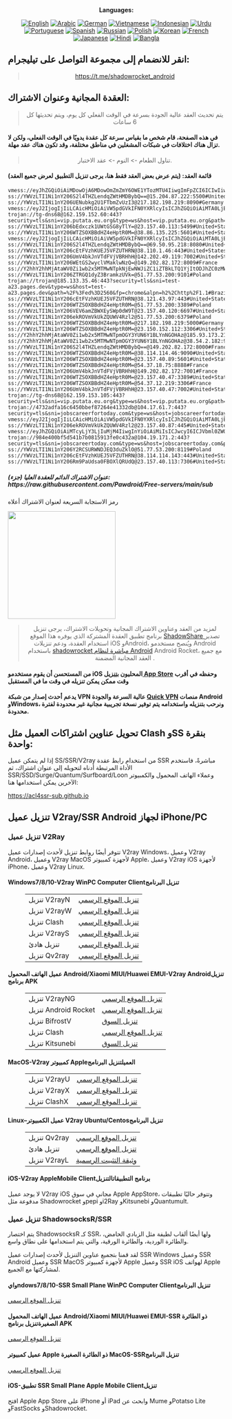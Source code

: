 
<div align="center">

**Languages:**

[![English](https://img.shields.io/badge/Language-English-red?style=for-the-badge)](README-en.md)
[![Arabic](https://img.shields.io/badge/Language-Arabic-red?style=for-the-badge)](README-ar.md)
[![German](https://img.shields.io/badge/Language-German-red?style=for-the-badge)](README-de.md)
[![Vietnamese](https://img.shields.io/badge/Language-Vietnamese-red?style=for-the-badge)](README-vi.md)
[![Indonesian](https://img.shields.io/badge/Language-Indonesian-red?style=for-the-badge)](README-id.md)
[![Urdu](https://img.shields.io/badge/Language-Urdu-red?style=for-the-badge)](README-ur-PK.md)
[![Portuguese](https://img.shields.io/badge/Language-Portuguese-red?style=for-the-badge)](README-pt-BR.md)
[![Spanish](https://img.shields.io/badge/Language-Spanish-red?style=for-the-badge)](README-es.md)
[![Russian](https://img.shields.io/badge/Language-Russian-red?style=for-the-badge)](README-ru.md)
[![Polish](https://img.shields.io/badge/Language-Polish-red?style=for-the-badge)](README-pl.md)
[![Korean](https://img.shields.io/badge/Language-Korean-red?style=for-the-badge)](README-ko-KR.md)
[![French](https://img.shields.io/badge/Language-French-red?style=for-the-badge)](README-fr.md)
[![Japanese](https://img.shields.io/badge/Language-Japanese-red?style=for-the-badge)](README-ja.md)
[![Hindi](https://img.shields.io/badge/Language-Hindi-red?style=for-the-badge)](README-hi.md)
[![Bangla](https://img.shields.io/badge/Language-Bangla-red?style=for-the-badge)](README-bn.md)

</div>
<h2>انقر للانضمام إلى مجموعة التواصل على تيليجرام:</h2>
 <blockquote>
 <p style="text-align: center;"><a href="https://t.me/shadowrocket_android">https://t.me/shadowrocket_android</a></p>
 </blockquote>
 <h2>العقدة المجانية وعنوان الاشتراك:</h2>
 <blockquote>
 <p style="text-align: center;">يتم تحديث العقد عالية الجودة بسرعة في الوقت الفعلي كل يوم، ويتم تحديثها كل 6 ساعات</p>
 </blockquote>
 <h4>في هذه الصفحة، قام شخص ما بقياس سرعة كل عقدة يدويًا في الوقت الفعلي، ولكن لا تزال هناك اختلافات في شبكات المشغلين في مناطق مختلفة، وقد تكون هناك عقد مهلة. </h4>
 <blockquote>
 <p style="text-align: center;">تناول الطعام -> النوم -> عقد الاختبار. </p>
 </blockquote>
 <h4>قائمة العقد: (يتم عرض بعض العقد فقط هنا، يرجى تنزيل التطبيق لعرض جميع العقد)</h4>
    
```
vmess://eyJhZGQiOiAiMDowOjA6MDowOmZmZmY6OWE1YTozMTU4IiwgImFpZCI6ICIwIiwgImhvc3QiOiAiIiwgImlkIjogIjAyM2U1YzAxLThmNjYtNDI3ZC04MDZhLTc5ZTk5NmE3NDhhMyIsICJuZXQiOiAidGNwIiwgInBhdGgiOiAiIiwgInBvcnQiOiAiMTYzOTgiLCAicHMiOiAiSW5kb25lc2lhIiwgInNjeSI6ICJhdXRvIiwgInNuaSI6ICIiLCAidGxzIjogIiIsICJ0eXBlIjogIm5vbmUiLCAidiI6ICIyIn0=
ss://YWVzLTI1Ni1nY206S2l4THZLendqZWtHMDBybQ==@15.204.87.222:5500#United+States
ss://YWVzLTI1Ni1nY206UENubkg2U1FTbmZvUzI3@217.182.198.219:8090#Germany
vmess://eyJ2IjogIjIiLCAicHMiOiAiVW5pdGVkIFN0YXRlcyIsICJhZGQiOiAiMTA0LjE5LjQ1LjE1MCIsICJwb3J0IjogIjIwOTUiLCAiaWQiOiAiN2E3MzdmNDEtYjc5Mi00MjYwLTk0ZmYtM2Q4NjRkYTY3YjgwIiwgImFpZCI6ICIwIiwgInNjeSI6ICJhdXRvIiwgIm5ldCI6ICJ3cyIsICJ0eXBlIjogIm5vbmUiLCAiaG9zdCI6ICJvbmVhLmZsaGEucnUiLCAicGF0aCI6ICIvIiwgInRscyI6ICIiLCAic25pIjogIiIsICJhbHBuIjogIiJ9
trojan://tg-dns68@162.159.152.60:443?security=tls&sni=vip.putata.eu.org&type=ws&host=vip.putata.eu.org&path=%2F%3Fed%3D2560&fp=randomized&alpn=h3#United+States
ss://YWVzLTI1Ni1nY206bEdxczk1UWtGSG8yTlY=@23.157.40.113:5499#United+States
ss://YWVzLTI1Ni1nY206WTZSOXBBdHZ4eHptR0M=@38.86.135.225:5601#United+States
vmess://eyJ2IjogIjIiLCAicHMiOiAiVW5pdGVkIFN0YXRlcyIsICJhZGQiOiAiMTA0LjE5LjQ1LjE3NiIsICJwb3J0IjogIjIwOTUiLCAiaWQiOiAiN2E3MzdmNDEtYjc5Mi00MjYwLTk0ZmYtM2Q4NjRkYTY3YjgwIiwgImFpZCI6ICIwIiwgInNjeSI6ICJhdXRvIiwgIm5ldCI6ICJ3cyIsICJ0eXBlIjogIm5vbmUiLCAiaG9zdCI6ICJvbmVhLmZsaGEucnUiLCAicGF0aCI6ICIvIiwgInRscyI6ICIiLCAic25pIjogIiIsICJhbHBuIjogIiJ9
ss://YWVzLTI1Ni1nY206S2l4THZLendqZWtHMDBybQ==@69.50.95.218:8080#United+States
ss://YWVzLTI1Ni1nY206cEtFVzhKUEJ5VFZUTHRN@38.110.1.46:443#United+States
ss://YWVzLTI1Ni1nY206UmV4bkJnVTdFVjVBRHhH@142.202.49.119:7002#United+States
ss://YWVzLTI1Ni1nY206WEtGS2wyclVMaklwNzQ=@149.202.82.172:8009#France
ss://Y2hhY2hhMjAtaWV0Zi1wb2x5MTMwNTpkNjEwNWJiZC1iZTBkLTQ1YjItODJhZC0zMWZkMTA3MWMxZDI=@service.ouluyun9803.com:20005#China
ss://YWVzLTI1Ni1nY206ZTRGQ1dyZ3BramkzUVk=@51.77.53.200:9101#Poland
trojan://trojan@185.133.35.46:443?security=tls&sni=test-a23.pages.dev&type=ws&host=test-a23.pages.dev&path=%2F%3Fed%3D2560&fp=chrome&alpn=h2%2Chttp%2F1.1#Brazil
ss://YWVzLTI1Ni1nY206cEtFVzhKUEJ5VFZUTHRN@38.121.43.97:443#United+States
ss://YWVzLTI1Ni1nY206WTZSOXBBdHZ4eHptR0M=@51.77.53.200:3389#Poland
ss://YWVzLTI1Ni1nY206VEV6amZBWXEySWp0dW9T@23.157.40.120:6697#United+States
ss://YWVzLTI1Ni1nY206ekROVmVkUkZQUWV4Rzl2@51.77.53.200:6379#Poland
ss://YWVzLTI1Ni1nY206WTZSOXBBdHZ4eHptR0M=@217.182.198.219:5000#Germany
ss://YWVzLTI1Ni1nY206WTZSOXBBdHZ4eHptR0M=@23.150.152.112:3306#United+States
ss://Y2hhY2hhMjAtaWV0Zi1wb2x5MTMwNTpmOGY3YUN6Y1BLYnNGOHAz@185.93.173.218:990#Bolivia
ss://Y2hhY2hhMjAtaWV0Zi1wb2x5MTMwNTpmOGY3YUN6Y1BLYnNGOHAz@38.54.2.182:990#Bahrain
ss://YWVzLTI1Ni1nY206S2l4THZLendqZWtHMDBybQ==@149.202.82.172:8000#France
ss://YWVzLTI1Ni1nY206WTZSOXBBdHZ4eHptR0M=@38.114.114.46:9090#United+States
ss://YWVzLTI1Ni1nY206WTZSOXBBdHZ4eHptR0M=@23.157.40.89:5601#United+States
ss://YWVzLTI1Ni1nY206WTZSOXBBdHZ4eHptR0M=@54.37.18.75:8888#France
ss://YWVzLTI1Ni1nY206UmV4bkJnVTdFVjVBRHhH@149.202.82.172:7001#France
ss://YWVzLTI1Ni1nY206WTZSOXBBdHZ4eHptR0M=@23.157.40.47:3389#United+States
ss://YWVzLTI1Ni1nY206WTZSOXBBdHZ4eHptR0M=@54.37.12.219:3306#France
ss://YWVzLTI1Ni1nY206UmV4bkJnVTdFVjVBRHhH@23.157.40.47:7002#United+States
trojan://tg-dns68@162.159.153.105:443?security=tls&sni=vip.putata.eu.org&type=ws&host=vip.putata.eu.org&path=%2F%3Fed%3D2560&fp=randomized&alpn=h3#United+States
trojan://4732adfa16c6450bbef87264e41332db@104.17.61.7:443?security=tls&sni=jobscareerfortoday.com&type=ws&host=jobscareerfortoday.com&path=6b777a91&fp=chrome&alpn=h2,http/1.1#United+States
vmess://eyJ2IjogIjIiLCAicHMiOiAiVW5pdGVkIFN0YXRlcyIsICJhZGQiOiAiMTA0LjE5LjQ1LjE0NiIsICJwb3J0IjogIjIwOTUiLCAidHlwZSI6ICJub25lIiwgImlkIjogIjdhNzM3ZjQxLWI3OTItNDI2MC05NGZmLTNkODY0ZGE2N2I4MCIsICJhaWQiOiAiMCIsICJuZXQiOiAid3MiLCAicGF0aCI6ICIvIiwgImhvc3QiOiAib25lYS5mbGhhLnJ1IiwgInRscyI6ICIifQ==
ss://YWVzLTI1Ni1nY206ekROVmVkUkZQUWV4Rzl2@23.157.40.87:445#United+States
vmess://eyJhZGQiOiAiMTcyLjY3LjIuMjM4IiwgInYiOiAiMiIsICJwcyI6ICJVbml0ZWQgU3RhdGVzIiwgInBvcnQiOiAyMDg2LCAiaWQiOiAiZTllM2NjMTMtZGI0OC00Y2MxLThjMjQtNzYyNjQzOWE1MzM5IiwgImFpZCI6ICIwIiwgIm5ldCI6ICJ3cyIsICJ0eXBlIjogIiIsICJob3N0IjogImlwMS4xNzg5MDM0Lnh5eiIsICJwYXRoIjogImdpdGh1Yi5jb20vQWx2aW45OTk5IiwgInRscyI6ICIifQ==
trojan://984e400bf5d541b7b0815913fe0c432a@104.19.171.2:443?security=tls&sni=jobscareertoday.com&type=ws&host=jobscareertoday.com&path=/6b777a91#United+States
ss://YWVzLTI1Ni1nY206Y2RCSURWNDJEQ3duZklO@51.77.53.200:8119#Poland
ss://YWVzLTI1Ni1nY206cEtFVzhKUEJ5VFZUTHRN@38.114.114.143:443#United+States
ss://YWVzLTI1Ni1nY206Rm9PaUdsa0FBOXlQRUdQ@23.157.40.113:7306#United+States
```
<h5>عنوان الاشتراك الدائم للعقدة العليا (جزء): https://raw.githubusercontent.com/Pawdroid/Free-servers/main/sub</h5>
 <p>رمز الاستجابة السريعة لعنوان الاشتراك أعلاه</p>
 <img src='https://raw.githubusercontent.com/Pawdroid/Free-servers/main/sub.png' width=250 height=250>
 <blockquote style='text-align: center;'>لمزيد من العقد وعناوين الاشتراك المجانية وتحويلات الاشتراك، يرجى تنزيل برنامج تطبيق العقدة المشتركة الذي يوفره هذا الموقع <a href='https://shadowsharing.com'>ShadowShare </a> تصدير استخدام العقدة، ودعم تنزيلات iOS وAndroid، ويُنصح مستخدمو Android باستخدام <a href='https://github.com/Pawdroid/shadowrocket_for_android'>shadowrocket مباشرة لنظام Android</a> Android Rocket، مع جميع العقد المجانية المضمنة . </blockquote>
 <h4>من المستحسن أن يقوم مستخدمو iOS المحليون <a href='https://apps.apple.com/cn/app/shadowshare/id1612647259'>بتنزيل App Store</a> وحفظه في أقرب وقت ممكن يمكن تنزيله في وقت ما في المستقبل</h4>
 <h4>يدعم أحدث إصدار من شبكة VPN عالية السرعة والجودة <a href='https://letsgovpn.com'>Quick VPN</a> منصات Android وWindows، ونرحب بتنزيله واستخدامه يتم توفير نسخة تجريبية مجانية غير محدودة لفترة محدودة. </h4>
 <div class="nv-content-wrap input-content">
 <h2>تحويل عناوين اشتراكات العميل مثل Clash وSS بنقرة واحدة:</h2>
 <p>إذا لم يتمكن عميل SS/SSR/V2ray من استخدام رابط عقدة SSR مباشرةً، فاستخدم الأداة المرتبطة أدناه لتحويله إلى عنوان اشتراك، ثم SSR/SSD/Surge/Quantum/Surfboard/Loon وعملاء الهاتف المحمول والكمبيوتر الآخرين يمكن استخدامها هنا:</p>
 <p><a href="https://acl4ssr-sub.github.io" target="_blank" rel="noreferrer noopener nofollow">https://acl4ssr-sub.github.io</a></p>
 <h2>تنزيل عميل V2ray/SSR Android لجهاز iPhone/PC</h2>
 <h3>تنزيل عميل V2Ray</h3>
 <p>تتوفر أيضًا روابط تنزيل لأحدث إصدارات عميل V2ray Windows، وعميل V2ray Android، وعميل V2ray MacOS لأجهزة كمبيوتر Apple، وعميل V2ray iOS لأجهزة iPhone، وعميل V2ray Linux. </p>
 <h4>Windows7/8/10-<strong>V2ray WinPC Computer Client</strong>تنزيل البرنامج</h4>
 <figure class="wp-block-table alignwide is-style-stripes"><table><tbody><tr><td>تنزيل V2rayN</td><td><a href="https://github. com/2dust/v2rayN/releases" target="_blank" rel="noreferrer noopener">تنزيل الموقع الرسمي</a></td></tr><tr><td>تنزيل V2rayW</td><td> <a href="https://github.com/Cenmrev/V2RayW/releases" target="_blank" rel="noreferrer noopener">تنزيل الموقع الرسمي</a></td></tr><tr><td> تنزيل Clash</td><td><a href="https://github.com/Fndroid/clash_for_windows_pkg/releases" target="_blank" rel="noreferrer noopener">تنزيل الموقع الرسمي</a></td> </tr><tr><td>تنزيل V2rayS</td><td><a href="https://github.com/Shinlor/V2RayS/releases" target="_blank" rel="noreferrer noopener"> تنزيل الموقع الرسمي</a></td></tr><tr><td>تنزيل هادئ</td><td><a href="https://github.com/mellow-io/mellow/releases" target="_blank" rel="noreferrer noopener">تنزيل الموقع الرسمي</a></td></tr><tr><td>تنزيل Qv2ray</td><td><a href= "https://github.com/Qv2ray/Qv2ray" target="_blank" rel="noreferrer noopener">تنزيل الموقع الرسمي</a></td></tr></tbody></table></figure>
 <h4><strong>عميل الهاتف المحمول Android/Xiaomi MIUI/Huawei EMUI-V2ray Android</strong>تنزيل برنامج APK</h4>
 <figure class="wp-block-table alignwide is-style-stripes"><table><tbody><tr><td>تنزيل V2rayNG</td><td><a href="https://github. com/2dust/v2rayNG/releases" target="_blank" rel="noreferrer noopener">تنزيل الموقع الرسمي</a></td></tr><tr><td>تنزيل Android Rocket</td><td><a href="https://github.com/Pawdroid/shadowrocket_for_android/releases" target="_blank" rel="noreferrer noopener">تنزيل الموقع الرسمي</a></td></tr><tr> <td>تنزيل BifrostV</td><td><a rel="noreferrer noopener" href="https://www.appsapk.com/downloading/latest/com.github.dawndiy.bifrostv-0.6.8.apk " target="_blank">تنزيل السوق</a></td></tr><tr><td>تنزيل Clash</td><td><a href="https://github.com/Kr328/ClashForAndroid/releases" target="_blank" rel="noreferrer noopener">تنزيل الموقع الرسمي</a></td></tr><tr><td>تنزيل Kitsunebi</td><td><a rel =" noreferrer noopener" href="https://apkpure.com/kitsunebi/fun.kitsunebi.kitsunebi4android" target="_blank">تنزيل السوق</a></td></tr></tbody></table></figure>
 <h4><strong>MacOS-V2ray <strong>كمبيوتر Apple</strong>العميل</strong>تنزيل البرنامج</h4>
 <figure class="wp-block-table alignwide is-style-stripes"><table><tbody><tr><td>تنزيل V2rayU</td><td><a href="https://github. com/yanue/V2rayU/releases" target="_blank" rel="noreferrer noopener">تنزيل الموقع الرسمي</a></td></tr><tr><td>تنزيل V2rayX</td><td> <a href="https://github.com/Cenmrev/V2RayX/releases" target="_blank" rel="noreferrer noopener">تنزيل الموقع الرسمي</a></td></tr><tr><td> تنزيل ClashX</td><td><a href="https://github.com/yichengchen/clashX/releases" target="_blank" rel="noreferrer noopener">تنزيل الموقع الرسمي</a></td> </tr></tbody></table></figure>
 <h4><strong>Linux</strong>–<strong>عميل الكمبيوتر V2ray Ubuntu/Centos</strong>تنزيل البرنامج</h4>
 <figure class="wp-block-table alignwide is-style-stripes"><table><tbody><tr><td>تنزيل Qv2ray</td><td><a href="https://github. com/Qv2ray/Qv2ray" target="_blank" rel="noreferrer noopener">تنزيل الموقع الرسمي</a></td></tr><tr><td>تنزيل هادئ</td><td><a href ="https://github.com/mellow-io/mellow/releases" target="_blank" rel="noreferrer noopener">تنزيل الموقع الرسمي</a></td></tr><tr><td> تنزيل V2rayL</td><td><a rel="noreferrer noopener" href="https://github.com/jiangxufeng/v2rayL" target="_blank">وثيقة التثبيت الرسمية</a></td></tr></tbody></table></figure>
 <h4>iOS-<strong>V2ray Apple<strong>Mobile Client</strong>برنامج التطبيقات</strong>التنزيل</h4>
 <p>لا يوجد عميل V2ray iOS مجاني في سوق Apple AppStore، وتتوفر حاليًا تطبيقات مدفوعة مثل Shadowrocket وpepi وi2Ray وKitsunebi وQuantumult. </p>
 <h3>تنزيل عميل ShadowsocksR/SSR</h3>
 <p>يتم اختصار ShadowsocksR كـ SSR، ولها أيضًا ألقاب لطيفة مثل الزبادي الحامض، والطائرة الوردية، والطائرة الورقية، والتي يتم استخدامها على نطاق واسع. </p>
 <p>لقد قمنا بتجميع عناوين التنزيل لأحدث إصدارات عميل SSR Windows وعميل SSR Android وعميل SSR MacOS لأجهزة كمبيوتر Apple وعميل SSR iOS لهواتف Apple لمشاركتها مع الجميع. </p>
 <h4><strong>وايndows7/8/10-<strong>SSR Small Plane WinPC Computer Client</strong>تنزيل البرنامج</strong></h4>
 <p><a rel="noreferrer noopener" href="https://github.com/shadowsocksrr/shadowsocksr-csharp/releases" target="_blank">تنزيل الموقع الرسمي</a></p>
 <h4><strong><strong>عميل الهاتف المحمول Android/Xiaomi MIUI/Huawei EMUI-SSR ذو الطائرة الصغيرة</strong>تنزيل برنامج APK</strong></h4>
 <p><a rel="noreferrer noopener" href="https://github.com/shadowsocksrr/shadowsocksr-android/releases" target="_blank">تنزيل الموقع الرسمي</a></p>
 <h4><strong><strong>عميل كمبيوتر Apple ذو الطائرة الصغيرة MacOS-SSR</strong>تنزيل البرنامج</strong></h4>
 <p><a href="https://github.com/qinyuhang/ShadowsocksX-NG-R/releases" target="_blank" rel="noreferrer noopener">تنزيل الموقع الرسمي</a></p>
 <h4><strong>iOS-<strong>تطبيق SSR Small Plane Apple Mobile Client</strong></strong>تنزيل</h4>
 <p>افتح Apple App Store على iPhone أو iPad وابحث عن Mume وPotatso Lite وFastSocks وShadowrocket. </p></div>
    